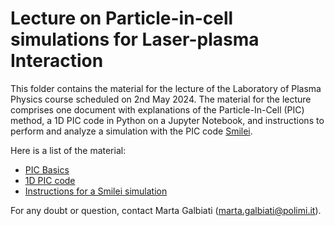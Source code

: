 # Lecture on Particle-in-cell simulations for Laser-plasma Interaction
This folder contains the material for the lecture of the Laboratory of Plasma Physics course scheduled on 2nd May 2024. The material for the lecture comprises one document with explanations of the Particle-In-Cell (PIC) method, a 1D PIC code in Python on a Jupyter Notebook, and instructions to perform and analyze a simulation with the PIC code [Smilei](https://smileipic.github.io/Smilei/).

 Here is a list of the material:
* [PIC Basics](./PIC_basics.md)
* [1D PIC code](./1DPIC.ipynb)
* [Instructions for a Smilei simulation](./PIC_smilei.md)
  
For any doubt or question, contact Marta Galbiati ([marta.galbiati@polimi.it](marta.galbiati@polimi.it)).

